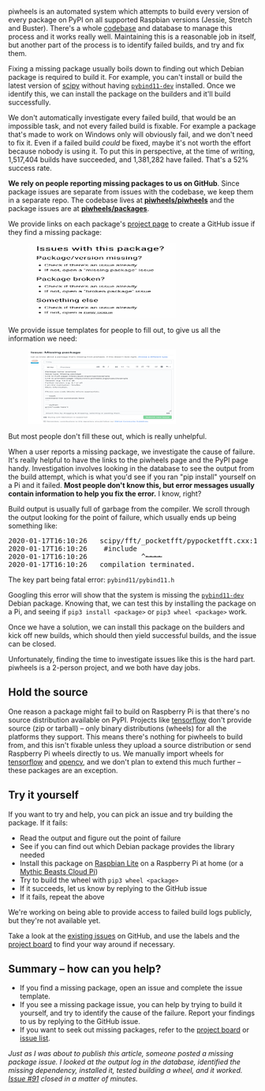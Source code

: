 
<p>piwheels is an automated system which attempts to build every version of every package on PyPI on all supported Raspbian versions (Jessie, Stretch and Buster). There's a whole <a href="https://github.com/piwheels/piwheels">codebase</a> and database to manage this process and it works really well. Maintaining this is a reasonable job in itself, but another part of the process is to identify failed builds, and try and fix them.</p>
<p>Fixing a missing package usually boils down to finding out which Debian package is required to build it. For example, you can't install or build the latest version of <a href="https://www.piwheels.org/project/scipy/">scipy</a> without having <code><a href="https://packages.debian.org/buster/pybind11-dev">pybind11-dev</a></code> installed. Once we identify this, we can install the package on the builders and it'll build successfully.</p>
<p>We don't automatically investigate every failed build, that would be an impossible task, and not every failed build is fixable. For example a package that's made to work on Windows only will obviously fail, and we don't need to fix it. Even if a failed build <em>could</em> be fixed, maybe it's not worth the effort because nobody is using it. To put this in perspective, at the time of writing, 1,517,404 builds have succeeded, and 1,381,282 have failed. That's a 52% success rate.</p>
<p><strong>We rely on people reporting missing packages to us on GitHub</strong>. Since package issues are separate from issues with the codebase, we keep them in a separate repo. The codebase lives at <strong><a href="https://github.com/piwheels/piwheels">piwheels/piwheels</a></strong> and the package issues are at <a href="https://github.com/piwheels/packages"><strong>piwheels/packages</strong></a>.</p>
<p>We provide links on each package's <a href="https://www.piwheels.org/project/numpy/">project page</a> to create a GitHub issue if they find a missing package:</p>
<div class="wp-block-image"><figure class="aligncenter size-large"><a href="https://www.piwheels.org/project/numpy/"><img sizes="auto, (max-width: 400px) 100vw, 400px" src="images/piwheels-issue-links.png"/></a></figure></div>
<p>We provide issue templates for people to fill out, to give us all the information we need:</p>
<div class="wp-block-image"><figure class="aligncenter size-large"><a href="https://github.com/piwheels/packages/issues/new/choose"><img sizes="auto, (max-width: 600px) 100vw, 600px" src="images/piwheels-issue-templlate.png"/></a></figure></div>
<p>But most people don't fill these out, which is really unhelpful.</p>
<p>When a user reports a missing package, we investigate the cause of failure. It's really helpful to have the links to the piwheels page and the PyPI page handy. Investigation involves looking in the database to see the output from the build attempt, which is what you'd see if you ran "pip install" yourself on a Pi and it failed. <strong>Most people don't know this, but error messages usually contain information to help you fix the error.</strong> I know, right?</p>
<p>Build output is usually full of garbage from the compiler. We scroll through the output looking for the point of failure, which usually ends up being something like:</p>
<pre class="wp-block-preformatted">2020-01-17T16:10:26   scipy/fft/_pocketfft/pypocketfft.cxx:15:10: fatal error: pybind11/pybind11.h: No such file or directory
2020-01-17T16:10:26    #include 
2020-01-17T16:10:26             ^<del>~~~~</del>
2020-01-17T16:10:26   compilation terminated.</pre>
<p>The key part being fatal error: <code>pybind11/pybind11.h</code></p>
<p>Googling this error will show that the system is missing the <code><a href="https://packages.debian.org/buster/pybind11-dev">pybind11-dev</a></code> Debian package. Knowing that, we can test this by installing the package on a Pi, and seeing if <code>pip3 install &lt;package&gt;</code> or <code>pip3 wheel &lt;package&gt;</code> work.</p>
<p>Once we have a solution, we can install this package on the builders and kick off new builds, which should then yield successful builds, and the issue can be closed.</p>
<p>Unfortunately, finding the time to investigate issues like this is the hard part. piwheels is a 2-person project, and we both have day jobs.</p>
<h2 class="wp-block-heading">Hold the source</h2>
<p>One reason a package might fail to build on Raspberry Pi is that there's no source distribution available on PyPI. Projects like <a href="https://pypi.org/project/tensorflow/">tensorflow</a> don't provide source (zip or tarball) – only binary distributions (wheels) for all the platforms they support. This means there's nothing for piwheels to build from, and this isn't fixable unless they upload a source distribution or send Raspberry Pi wheels directly to us. We manually import wheels for <a href="https://piwheels.org/project/tensorflow/">tensorflow</a> and <a href="https://piwheels.org/project/opencv-python">opencv</a>, and we don't plan to extend this much further – these packages are an exception.</p>
<h2 class="wp-block-heading">Try it yourself</h2>
<p>If you want to try and help, you can pick an issue and try building the package. If it fails:</p>
<ul class="wp-block-list"><li>Read the output and figure out the point of failure</li><li>See if you can find out which Debian package provides the library needed</li><li>Install this package on <a href="https://www.raspberrypi.org/downloads/raspbian/">Raspbian Lite</a> on a Raspberry Pi at home (or a <a href="https://www.mythic-beasts.com/order/rpi">Mythic Beasts Cloud Pi</a>)</li><li>Try to build the wheel with <code>pip3 wheel &lt;package&gt;</code></li><li>If it succeeds, let us know by replying to the GitHub issue</li><li>If it fails, repeat the above</li></ul>
<p>We're working on being able to provide access to failed build logs publicly, but they're not available yet.</p>
<p>Take a look at the <a href="https://github.com/piwheels/packages/issues">existing issues</a> on GitHub, and use the labels and the <a href="https://github.com/piwheels/packages/projects/1">project board</a> to find your way around if necessary.</p>
<h2 class="wp-block-heading">Summary – how can you help?</h2>
<ul class="wp-block-list"><li>If you find a missing package, open an issue and complete the issue template.</li><li>If you see a missing package issue, you can help by trying to build it yourself, and try to identify the cause of the failure. Report your findings to us by replying to the GitHub issue.</li><li>If you want to seek out missing packages, refer to the <a href="https://github.com/piwheels/packages/projects/1">project board</a> or <a href="https://github.com/piwheels/packages/issues">issue list</a>.</li></ul>
<p><em>Just as I was about to publish this article, someone posted a missing package issue. I looked at the output log in the database, identified the missing dependency, installed it, tested building a wheel, and it worked. <a href="https://github.com/piwheels/packages/issues/91">Issue #91</a> closed in a matter of minutes.</em></p>
